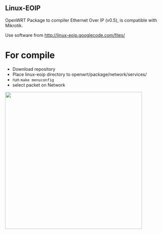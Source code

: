 Linux-EOIP
----------

OpenWRT Package to compiler Ethernet Over IP (v0.5), is compatible with Mikrotik.

Use software from http://linux-eoip.googlecode.com/files/ 

# For compile
- Download repository
- Place linux-eoip directory to openwrt/package/network/services/
- run ```make menuconfig```
- select packet on Network

<img src="https://sun9-37.userapi.com/c857524/v857524862/f3e33/ujYZ1EkSn4o.jpg" width="440" alt="">

